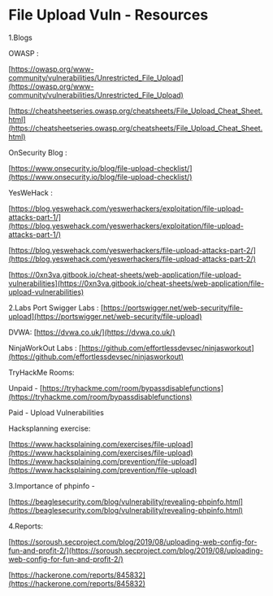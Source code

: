 # File Upload Vuln - Resources

1.Blogs

OWASP :

[https://owasp.org/www-community/vulnerabilities/Unrestricted_File_Upload](https://owasp.org/www-community/vulnerabilities/Unrestricted_File_Upload)

[https://cheatsheetseries.owasp.org/cheatsheets/File_Upload_Cheat_Sheet.html](https://cheatsheetseries.owasp.org/cheatsheets/File_Upload_Cheat_Sheet.html)

OnSecurity Blog :

  [https://www.onsecurity.io/blog/file-upload-checklist/](https://www.onsecurity.io/blog/file-upload-checklist/)

YesWeHack : 

[https://blog.yeswehack.com/yeswerhackers/exploitation/file-upload-attacks-part-1/](https://blog.yeswehack.com/yeswerhackers/exploitation/file-upload-attacks-part-1/)

[https://blog.yeswehack.com/yeswerhackers/file-upload-attacks-part-2/](https://blog.yeswehack.com/yeswerhackers/file-upload-attacks-part-2/)

[https://0xn3va.gitbook.io/cheat-sheets/web-application/file-upload-vulnerabilities](https://0xn3va.gitbook.io/cheat-sheets/web-application/file-upload-vulnerabilities)


2.Labs
Port Swigger Labs : [https://portswigger.net/web-security/file-upload](https://portswigger.net/web-security/file-upload)

DVWA: [https://dvwa.co.uk/](https://dvwa.co.uk/)

NinjaWorkOut Labs : [https://github.com/effortlessdevsec/ninjasworkout](https://github.com/effortlessdevsec/ninjasworkout)

TryHackMe Rooms:

Unpaid -  [https://tryhackme.com/room/bypassdisablefunctions](https://tryhackme.com/room/bypassdisablefunctions) 

Paid - Upload Vulnerabilities

Hacksplanning exercise:

 [https://www.hacksplaining.com/exercises/file-upload](https://www.hacksplaining.com/exercises/file-upload) 
 [https://www.hacksplaining.com/prevention/file-upload](https://www.hacksplaining.com/prevention/file-upload)


3.Importance of phpinfo - 

[https://beaglesecurity.com/blog/vulnerability/revealing-phpinfo.html](https://beaglesecurity.com/blog/vulnerability/revealing-phpinfo.html)


4.Reports: 

[https://soroush.secproject.com/blog/2019/08/uploading-web-config-for-fun-and-profit-2/](https://soroush.secproject.com/blog/2019/08/uploading-web-config-for-fun-and-profit-2/)

[https://hackerone.com/reports/845832](https://hackerone.com/reports/845832)

